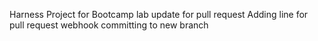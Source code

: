 Harness Project for Bootcamp lab
update for pull request
Adding line for pull request webhook
committing to new branch
